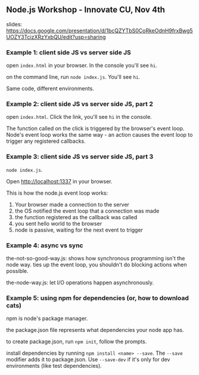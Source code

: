 ## Node.js Workshop - Innovate CU, Nov 4th

slides: https://docs.google.com/presentation/d/1bcQZYTbS0CoRkeOdnH9frxBwg5UOZY3TcizXRzYxbQU/edit?usp=sharing

### Example 1: client side JS vs server side JS

open `index.html` in your browser. In the console you'll see `hi`.

on the command line, run `node index.js`. You'll see `hi`.

Same code, different environments.

### Example 2: client side JS vs server side JS, part 2

open `index.html`. Click the link, you'll see `hi` in the console.

The function called on the click is triggered by the browser's event loop. Node's event loop works the same way - an action causes the event loop to trigger any registered callbacks.

### Example 3: client side JS vs server side JS, part 3

`node index.js`.

Open [http://localhost:1337](http://localhost:1337) in your browser.

This is how the node.js event loop works:

1. Your browser made a connection to the server
2. the OS notified the event loop that a connection was made
3. the function registered as the callback was called
4. you sent hello world to the browser
5. node is passive, waiting for the next event to trigger

### Example 4: async vs sync

the-not-so-good-way.js: shows how synchronous programming isn't the node way. ties up the event loop, you shouldn't do blocking actions when possible.

the-node-way.js: let I/O operations happen asynchronously.

### Example 5: using npm for dependencies (or, how to download cats)

npm is node's package manager.

the package.json file represents what dependencies your node app has.

to create package.json, run `npm init`, follow the prompts.

install dependencies by running `npm install <name> --save`. The `--save` modifier adds it to package.json. Use `--save-dev` if it's only for dev environments (like test dependencies).
